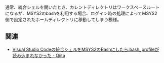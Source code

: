 ﻿通常、統合シェルを開いたとき、カレントディレクトリはワークスペースルートになるが、MSYS2のbashを利用する場合、ログイン時の処理によってMSYS2側で設定されたホームディレクトリに移動してしまう模様。

## 関連
- [Visual Studio Codeの統合シェルをMSYS2のBashにしたら\.bash\_profileが読み込まれなかった \- Qiita](https://qiita.com/catfist/items/ea925fb9e0ba5c0ba9f3)